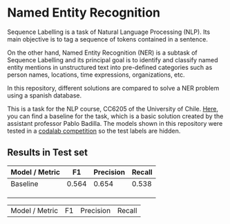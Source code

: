 # Named Entity Recognition


Sequence Labelling is a task of Natural Language Processing (NLP). Its main objective is to tag a sequence of tokens contained in a sentence.

On the other hand, Named Entity Recognition (NER) is a subtask of Sequence Labelling and its principal goal is to identify and classify named entity mentions in unstructured text into pre-defined categories such as person names, locations, time expressions, organizations, etc.

In this repository, different solutions are compared to solve a NER problem using a spanish database.

This is a task for the NLP course, CC6205 of the University of Chile. [Here](https://github.com/iazt/named-entity-recognition/blob/master/baseline.ipynb), you can find a baseline for the task, which is a basic solution created by the assistant professor Pablo Badilla. The models shown in this repository were tested in a [codalab competition](https://competitions.codalab.org/competitions/21613) so the test labels are hidden.



## Results in Test set
<center>
  
| Model / Metric | F1        | Precision | Recall   |
|----------------|-----------|-----------|----------|
|   Baseline     |   0.564   |   0.654   |  0.538   |
|                |           |           |          |
|                |           |           |          |
|                |           |           |          |

</center>

<table style= "float: center">
  <tr>
    <td> Model / Metric </td>
    <td> F1</td>
    <td> Precision </td>
    <td> Recall </td>
  </tr>
    
</table>
